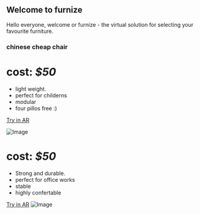 ## Welcome to furnize

Hello everyone, welcome or furnize - the virtual solution for selecting your favourite furniture.

### chinese cheap chair

# cost: _$50_

- light weight.
- perfect for childerns
- modular
- four pillos free :)

[Try in AR](abc1.html)

![Image](https://cdn.glitch.com/c2ea80ff-5198-42ee-8ac5-4c8edf0389c0%2F%7B595B0897-37E4-499A-AA63-E518D9399E4D%7D.png.jpg?v=1613916063408)

# cost: _$50_

- Strong and durable.
- perfect for office works
- stable
- highly confertable

[Try in AR](abc1.html)
![Image](https://cdn.glitch.com/c2ea80ff-5198-42ee-8ac5-4c8edf0389c0%2F%7BE256EFC6-9B75-4EE2-8980-9B85EE8F7478%7D.png.jpg?v=1613916063296)
